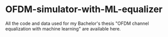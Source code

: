 # OFDM-simulator-with-ML-equalizer
All the code and data used for my Bachelor's thesis "OFDM channel equalization with machine learning" are available here.
